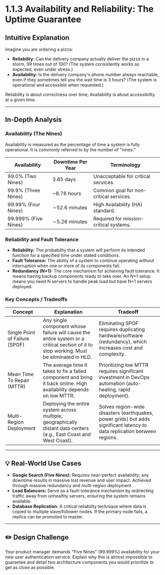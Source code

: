 # 1.1.3 Availability and Reliability: The Uptime Guarantee

## Intuitive Explanation

Imagine you are ordering a pizza:

- **Reliability:** Can the delivery company actually deliver the pizza in a storm, 99 times out of 100? (The system
  consistently works as expected, even under stress.)
- **Availability:** Is the delivery company's phone number always reachable, even if they sometimes tell you the wait
  time is 3 hours? (The system is operational and accessible when requested.)

Reliability is about correctness over time; Availability is about accessibility at a given time.

---

## In-Depth Analysis

### Availability (The Nines)

Availability is measured as the percentage of time a system is fully operational. It is commonly referred to by the
number of "nines."

| Availability         | Downtime Per Year | Terminology                            |
|----------------------|-------------------|----------------------------------------|
| 99.0% (Two Nines)    | 3.65 days         | Unacceptable for critical services.    |
| 99.9% (Three Nines)  | ~8.76 hours       | Common goal for non-critical services. |
| 99.99% (Four Nines)  | ∼52.6 minutes     | High Availability (HA) standard.       |
| 99.999% (Five Nines) | ∼5.26 minutes     | Required for mission-critical systems. |

### Reliability and Fault Tolerance

- **Reliability:** The probability that a system will perform its intended function for a specified time under stated
  conditions.
- **Fault Tolerance:** The ability of a system to continue operating without interruption when one or more of its
  components fail.
- **Redundancy (N+1):** The core mechanism for achieving fault tolerance. It means having backup components ready to
  take over. An N+1 setup means you need N servers to handle peak load but have N+1 servers deployed.

### Key Concepts / Tradeoffs

| Concept                        | Explanation                                                                                                                             | Tradeoff                                                                                                                  |
|--------------------------------|-----------------------------------------------------------------------------------------------------------------------------------------|---------------------------------------------------------------------------------------------------------------------------|
| Single Point of Failure (SPOF) | Any single component whose failure will cause the entire system or a critical section of it to stop working. Must be eliminated in HLD. | Eliminating SPOF requires duplicating hardware/software (redundancy), which increases cost and complexity.                |
| Mean Time To Repair (MTTR)     | The average time it takes to fix a failed component and bring it back online. High availability depends on low MTTR.                    | Prioritizing low MTTR requires significant investment in DevOps automation (auto-healing, rapid deployment).              |
| Multi-Region Deployment        | Deploying the entire system across multiple, geographically distant data centers (e.g., East Coast and West Coast).                     | Solves region-wide disasters (earthquakes, power grids) but adds significant latency to data replication between regions. |

___

## 💡 Real-World Use Cases

- **Google Search (Five Nines):** Requires near-perfect availability; any downtime results in massive lost revenue and
  user impact. Achieved through massive redundancy and multi-region deployment.
- **Load Balancers:** Serve as a fault-tolerance mechanism by redirecting traffic away from unhealthy servers, ensuring
  the system remains available.
- **Database Replication:** A critical reliability technique where data is copied to multiple slave/follower nodes. If
  the primary node fails, a replica can be promoted to master.

___

## ✏️ Design Challenge

Your product manager demands "Five Nines" (99.999%) availability for your new user authentication service. Explain why
this is almost impossible to guarantee and detail two architecture components you would prioritize to get as close as
possible.